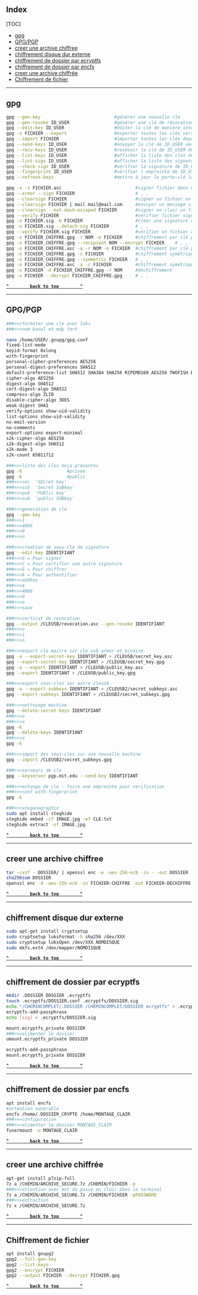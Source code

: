 ## Index

[TOC]

- [gpg](#gpg)
- [GPG/PGP](#gpgpgp)
- [creer une archive chiffree](#creer-une-archive-chiffree)
- [chiffrement disque dur externe](#chiffrement-disque-dur-externe)
- [chiffrement de dossier par ecryptfs](#chiffrement-de-dossier-par-ecryptfs)
- [chiffrement de dossier par encfs](#chiffrement-de-dossier-par-encfs)
- [creer une archive chiffrée](#creer-une-archive-chiffrée)
- [Chiffrement de fichier](#chiffrement-de-fichier)

_____________________________________________________________________________________
gpg
-------------------------------------------------------------------------------------
```bash
gpg --gen-key                            #générer une nouvelle clé
gpg --gen-revoke ID_USER                 #générer une clé de révocation pour ID_USER
gpg --edit-key ID_USER                   #éditer la clé de manière interactive
gpg -o FICHIER --export                  #exporter toutes les clés vers fichier
gpg --import FICHIER                     #importer toutes les clés depuis fichier
gpg --send-keys ID_USER                  #envoyer la clé de ID_USER vers le serveur
gpg --recv-keys ID_USER                  #recevoir la clé de ID_USER du serveur de clés
gpg --list-keys ID_USER                  #afficher la liste des clés de ID_USER
gpg --list-sigs ID_USER                  #afficher la liste des signatures de ID_USER
gpg --check-sigs ID_USER                 #vérifier la signature de ID_USER
gpg --fingerprint ID_USER                #vérifier l empreinte de ID_USER
gpg --refresh-keys                       #mettre à jour le porte-clé local

gpg -a -s FICHIER.asc                            #signer fichier dans un fichier
gpg --armor --sign FICHIER                       # , ,
gpg --clearsign FICHIER                          #signer un fichier en clair
gpg --clearsign FICHIER | mail mail@mail.com     #envoyer un message signé en clair
gpg --clearsign --not-dash-escaped FICHIER       #signer en clair un fichier
gpg --verify FICHIER                             #vérifier fichier signé en texte clair
gpg -o FICHIER.sig -b FICHIER                    #créer une signature détachée
gpg -o FICHIER.sig --detach-sig FICHIER          # , ,
gpg --verify FICHIER.sig FICHIER                 #vérifier un fichier avec fichier.sig
gpg -o FICHIER_CHIFFRE.gpg -r NOM -e FICHIER     #chiffrement par clé publique vers binaire
gpg -o FICHIER_CHIFFRE.gpg --recipient NOM --encrypt FICHIER    # , ,
gpg -o FICHIER_CHIFFRE.asc -a -r NOM -e FICHIER  #chiffrement par clé publique vers ASCII
gpg -o FICHIER_CHIFFRE.gpg -c FICHIER            #chiffrement symétrique vers .gpg 
gpg -o FICHIER_CHIFFRE.gpg --symmetric FICHIER   # , ,
gpg -o FICHIER_CHIFFRE.asc -a -c FICHIER         #chiffrement symétrique vers ASCII
gpg -o FICHIER -d FICHIER_CHIFFRE.gpg -r NOM     #déchiffrement
gpg -o FICHIER --decrypt FICHIER_CHIFFRE.gpg     # , ,
```

**[`^        back to top        ^`](#)**

_____________________________________________________________________________________
GPG/PGP
-------------------------------------------------------------------------------------
```bash
###>>>formater une cle avec luks
###>>>nom banal et mdp fort

nano /home/USER/.gnupg/gpg.conf
fixed-list-mode
keyid-format 0xlong
with-fingerprint
personal-cipher-preferences AES256
personal-digest-preferences SHA512
default-preference-list SHA512 SHA384 SHA256 RIPEMD160 AES256 TWOFISH BLOWFISH ZLIB BZIP2 ZIP Uncompressed
cipher-algo AES256
digest-algo SHA512
cert-digest-algo SHA512
compress-algo ZLIB
disable-cipher-algo 3DES
weak-digest SHA1
verify-options show-uid-validity
list-options show-uid-validity
no-emit-version
no-comments
export-options export-minimal
s2k-cipher-algo AES256
s2k-digest-algo SHA512
s2k-mode 3
s2k-count 65011712

###>>>liste des cles deja presentes
gpg -K                 #privee
gpg -k                 #public
###>>>sec  'SECret key'
###>>>ssb  'Secret SuBkey'
###>>>pub  'PUBlic key'
###>>>sub  'public SUBkey'

###>>>generation de cle
gpg --gen-key
###>>>1
###>>>4096
###>>>0
###>>>o

###>>>creation de sous-cle de signature
gpg --edit-key IDENTIFIANT
###>>>S = Pour signer
###>>>C = Pour certifier une autre signature
###>>>E = Pour chiffrer
###>>>A = Pour authentifier 
###>>>addkey
###>>>4
###>>>4096
###>>>0
###>>>o
###>>>save

###>>>certicat de revocation
gpg --output /CLEUSB/revocation.asc --gen-revoke IDENTIFIANT
###>>>o
###>>>1
###>>>o

###>>>export cle maitre sur cle usb armor et binaire
gpg -a --export-secret-key IDENTIFIANT > /CLEUSB/secret_key.asc
gpg --export-secret-key IDENTIFIANT > /CLEUSB/secret_key.gpg
gpg -a --export IDENTIFIANT > /CLEUSB/public_key.asc
gpg --export IDENTIFIANT > /CLEUSB/public_key.gpg

###>>>export sous-cles sur autre cleusb
gpg -a --export-subkeys IDENTIFIANT > /CLEUSB2/secret_subkeys.asc
gpg --export-subkeys IDENTIFIANT > /CLEUSB2/secret_subkeys.gpg

###>>>nettoyage machine
gpg --delete-secret-keys IDENTIFIANT
###>>>o
###>>>o
gpg -K
gpg --delete-keys IDENTIFIANT
###>>>o
gpg -k

###>>>import des sous-cles sur une nouvelle machine
gpg --import /CLEUSB2/secret_subkeys.gpg

###>>>serveurs de cle
gpg --keyserver pgp.mit.edu --send-key IDENTIFIANT

###>>>echange de cle : faire une empreinte pour verification
###>>>conf with-fingerprint
gpg -k

###>>>steganographie
sudo apt install steghide
steghide embed -cf IMAGE.jpg -ef CLE.txt
steghide extract -sf IMAGE.jpg
```

**[`^        back to top        ^`](#)**

_____________________________________________________________________________________
creer une archive chiffree
-------------------------------------------------------------------------------------
```bash
tar -cvzf - DOSSIER/ | openssl enc -e -aes-256-ecb -in - -out DOSSIER  -pass pass:MOTDEPASS
sha256sum DOSSIER
openssl enc -d -aes-256-ecb -in FICHIER-CHIFFRE -out FICHIER-DECHIFFRE
```

**[`^        back to top        ^`](#)**

_____________________________________________________________________________________
chiffrement disque dur externe
-------------------------------------------------------------------------------------
```bash
sudo apt-get install cryptsetup
sudo cryptsetup luksFormat -h sha256 /dev/XXX
sudo cryptsetup luksOpen /dev/XXX NOMDISQUE
sudo mkfs.ext4 /dev/mapper/NOMDISQUE
```

**[`^        back to top        ^`](#)**

_____________________________________________________________________________________
chiffrement de dossier par ecryptfs
-------------------------------------------------------------------------------------
```bash
mkdir .DOSSIER DOSSIER .ecryptfs
touch .ecryptfs/DOSSIER.conf .ecryptfs/DOSSIER.sig
echo "/CHEMINCOMPLET/.DOSSIER /CHEMINCOMPLET/DOSSIER ecryptfs" > .ecryptfs/DOSSIER.conf
ecryptfs-add-passphrase
echo [sig] > .ecryptfs/DOSSIER.sig

mount.ecryptfs_private DOSSIER
###>>>alimenter le dossier
umount.ecryptfs_private DOSSIER

ecryptfs-add-passphrase
mount.ecryptfs_private DOSSIER
```

**[`^        back to top        ^`](#)**

_____________________________________________________________________________________
chiffrement de dossier par encfs
-------------------------------------------------------------------------------------
```bash
apt install encfs
#attention vunérable
encfs /home/.DOSSIER_CRYPTE /home/MONTAGE_CLAIR
###>>>configuration
###>>>alimenter le dossier MONTAGE_CLAIR
fusermount -u MONTAGE_CLAIR
```

**[`^        back to top        ^`](#)**

_____________________________________________________________________________________
creer une archive chiffrée
-------------------------------------------------------------------------------------
```bash
apt-get install p7zip-full
7z a /CHEMIN/ARCHIVE_SECURE.7z /CHEMIN/FICHIER -p
###>>>attention avec mot de passe en clair dans le terminal
7z a /CHEMIN/ARCHIVE_SECURE.7z /CHEMIN/FICHIER -pPASSWORD
###>>>extraction
7z x /CHEMIN/ARCHIVE_SECURE.7z
```

**[`^        back to top        ^`](#)**

_____________________________________________________________________________________
Chiffrement de fichier
-------------------------------------------------------------------------------------
```bash
apt install gnupg2
gpg2 --full-gen-key
gpg2 --list-keys
gpg2 --encrypt FICHIER
gpg2 --output FICHIER --decrypt FICHIER.gpg
```

**[`^        back to top        ^`](#)**